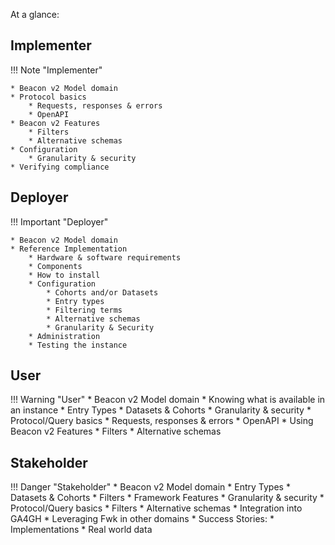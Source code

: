 At a glance:

## Implementer 

!!! Note "Implementer"

    * Beacon v2 Model domain
    * Protocol basics
        * Requests, responses & errors
        * OpenAPI
    * Beacon v2 Features
        * Filters
        * Alternative schemas
    * Configuration
        * Granularity & security
    * Verifying compliance


## Deployer 

!!! Important "Deployer"

    * Beacon v2 Model domain
    * Reference Implementation
        * Hardware & software requirements
        * Components
        * How to install
        * Configuration
            * Cohorts and/or Datasets
            * Entry types
            * Filtering terms
            * Alternative schemas
            * Granularity & Security
        * Administration
        * Testing the instance

## User

!!! Warning "User"
    * Beacon v2 Model domain
    * Knowing what is available in an instance
        * Entry Types
        * Datasets & Cohorts
        * Granularity & security
    * Protocol/Query basics
        * Requests, responses & errors
        * OpenAPI
    * Using Beacon v2 Features
        * Filters
        * Alternative schemas


## Stakeholder

!!! Danger "Stakeholder"
    * Beacon v2 Model domain
        * Entry Types
        * Datasets & Cohorts
        * Filters
    * Framework Features
        * Granularity & security
        * Protocol/Query basics
        * Filters
        * Alternative schemas
    * Integration into GA4GH
    * Leveraging Fwk in other domains
    * Success Stories:
        * Implementations
        * Real world data
    
